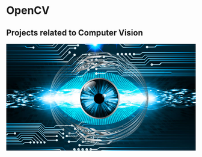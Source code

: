 # OpenCV

## Projects related to Computer Vision 
![alt text](https://github.com/soharabhossain/Data_Collection/blob/master/CV.png)



